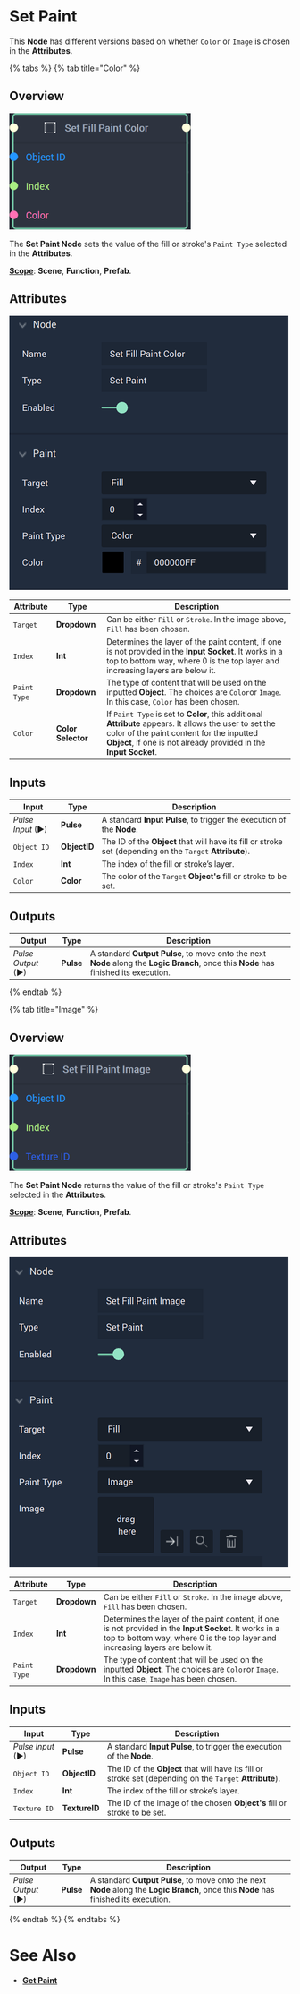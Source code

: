# Set Paint


This **Node** has different versions based on whether `Color` or `Image` is chosen in the **Attributes**. 


{% tabs %}
{% tab title="Color" %}

## Overview

![The Set Paint Node with Fill Target and Color Paint Type.](../../../.gitbook/assets/setfillpaintcolornode20241.png)

The **Set Paint Node** sets the value of the fill or stroke's `Paint Type` selected in the **Attributes**.

[**Scope**](../../overview.md#scopes): **Scene**, **Function**, **Prefab**.

## Attributes

![The Set Paint Node with Fill Target and Color Paint Type Attributes.](../../../.gitbook/assets/setfillpaintcolorattsreal.png)

|Attribute|Type|Description|
|---|---|---|
|`Target`|**Dropdown**|Can be either `Fill` or `Stroke`. In the image above, `Fill` has been chosen.|
|`Index`|**Int**|Determines the layer of the paint content, if one is not provided in the **Input Socket**. It works in a top to bottom way, where 0 is the top layer and increasing layers are below it.|
|`Paint Type`|**Dropdown**|The type of content that will be used on the inputted **Object**. The choices are `Color`or `Image`. In this case, `Color` has been chosen.| 
|`Color`|**Color Selector**|If `Paint Type` is set to **Color**, this additional **Attribute** appears. It allows the user to set the color of the paint content for the inputted **Object**, if one is not already provided in the **Input Socket**.

## Inputs

|Input|Type|Description|
|---|---|---|
|*Pulse Input* (►)|**Pulse**|A standard **Input Pulse**, to trigger the execution of the **Node**.|
|`Object ID`|**ObjectID**|The ID of the **Object** that will have its fill or stroke set (depending on the `Target` **Attribute**).|
|`Index`|**Int**|The index of the fill or stroke’s layer.| 
|`Color`|**Color**|The color of the `Target` **Object's** fill or stroke to be set.|

## Outputs

|Output|Type|Description|
|---|---|---|
|*Pulse Output* (►)|**Pulse**|A standard **Output Pulse**, to move onto the next **Node** along the **Logic Branch**, once this **Node** has finished its execution.|


{% endtab %}

{% tab title="Image" %}


## Overview

![The Set Paint Node with Fill Target and Image Paint Type.](../../../.gitbook/assets/setfillpaintnode20241.png)

The **Set Paint Node** returns the value of the fill or stroke's `Paint Type` selected in the **Attributes**.

[**Scope**](../../overview.md#scopes): **Scene**, **Function**, **Prefab**.

## Attributes

![The Set Paint Node with Fill Target and Image Paint Type Attributes.](../../../.gitbook/assets/setfillpaintimageattsreal.png)

|Attribute|Type|Description|
|---|---|---|
|`Target`|**Dropdown**|Can be either `Fill` or `Stroke`. In the image above, `Fill` has been chosen.|
|`Index`|**Int**|Determines the layer of the paint content, if one is not provided in the **Input Socket**. It works in a top to bottom way, where 0 is the top layer and increasing layers are below it.|
|`Paint Type`|**Dropdown**|The type of content that will be used on the inputted **Object**. The choices are `Color`or `Image`. In this case, `Image` has been chosen.| 

## Inputs

|Input|Type|Description|
|---|---|---|
|*Pulse Input* (►)|**Pulse**|A standard **Input Pulse**, to trigger the execution of the **Node**.|
|`Object ID`|**ObjectID**|The ID of the **Object** that will have its fill or stroke set (depending on the `Target` **Attribute**).|
|`Index`|**Int**|The index of the fill or stroke’s layer.| 
|`Texture ID`|**TextureID**|The ID of the image of the chosen **Object's** fill or stroke to be set.|

## Outputs

|Output|Type|Description|
|---|---|---|
|*Pulse Output* (►)|**Pulse**|A standard **Output Pulse**, to move onto the next **Node** along the **Logic Branch**, once this **Node** has finished its execution.|




{% endtab %}
{% endtabs %}

# See Also

* [**Get Paint**](getpaint.md)